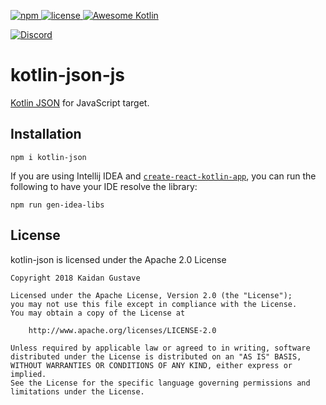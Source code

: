 [npm]: 	https://img.shields.io/npm/v/npm.svg
[license]: https://img.shields.io/badge/License-Apache%202.0-lightgrey.svg
[discord]: https://discord.gg/XCmwxy8
[discord-widget]: https://discordapp.com/api/guilds/301012120613552138/widget.png

[ ![npm][] ](https://www.npmjs.com/package/kotlin-json)
[ ![license][] ](https://github.com/Shengaero/kotlin-json/tree/master/LICENSE)
[ ![Awesome Kotlin](https://kotlin.link/awesome-kotlin.svg) ](https://github.com/KotlinBy/awesome-kotlin)

[ ![Discord][discord-widget] ][discord]

# kotlin-json-js

[Kotlin JSON](https://github.com/Shengaero/kotlin-json) for JavaScript target.

## Installation

`npm i kotlin-json`

If you are using Intellij IDEA and [`create-react-kotlin-app`](https://github.com/JetBrains/create-react-kotlin-app),
you can run the following to have your IDE resolve the library:

`npm run gen-idea-libs`

## License

kotlin-json is licensed under the Apache 2.0 License

```
Copyright 2018 Kaidan Gustave

Licensed under the Apache License, Version 2.0 (the "License");
you may not use this file except in compliance with the License.
You may obtain a copy of the License at

    http://www.apache.org/licenses/LICENSE-2.0

Unless required by applicable law or agreed to in writing, software
distributed under the License is distributed on an "AS IS" BASIS,
WITHOUT WARRANTIES OR CONDITIONS OF ANY KIND, either express or implied.
See the License for the specific language governing permissions and
limitations under the License.
```
